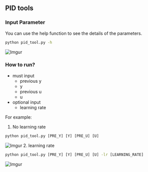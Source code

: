 ## PID tools
### Input Parameter
You can use the help function to see the details of the parameters.
```cmd
python pid_tool.py -h
```
![Imgur](https://i.imgur.com/GAUARek.png)

### How to run?
- must input
    - previous y
    - y
    - previous u
    - u
- optional input
    - learning rate

For example:
1. No learning rate
```cmd
python pid_tool.py [PRE_Y] [Y] [PRE_U] [U]
```
![Imgur](https://i.imgur.com/IzK9rG0.png)
2. learning rate
```cmd
python pid_tool.py [PRE_Y] [Y] [PRE_U] [U] -lr [LEARNING_RATE]
```
![Imgur](https://i.imgur.com/OSGafjD.png)